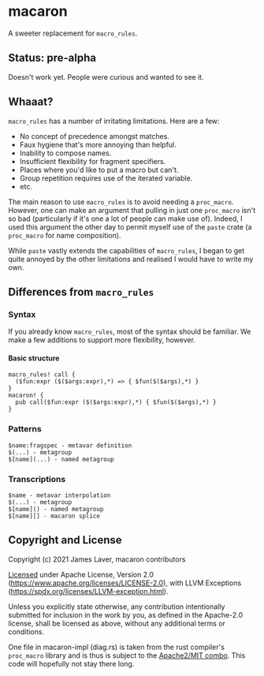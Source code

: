 # macaron

A sweeter replacement for `macro_rules`.

## Status: pre-alpha

Doesn't work yet. People were curious and wanted to see it.

## Whaaat?

`macro_rules` has a number of irritating limitations. Here are a few:

* No concept of precedence amongst matches.
* Faux hygiene that's more annoying than helpful.
* Inability to compose names.
* Insufficient flexibility for fragment specifiers.
* Places where you'd like to put a macro but can't.
* Group repetition requires use of the iterated variable.
* etc.

The main reason to use `macro_rules` is to avoid needing a
`proc_macro`. However, one can make an argument that pulling in just
one `proc_macro` isn't so bad (particularly if it's one a lot of
people can make use of). Indeed, I used this argument the other day to
permit myself use of the `paste` crate (a `proc_macro` for name
composition).

While `paste` vastly extends the capabilities of `macro_rules`, I
began to get quite annoyed by the other limitations and realised I
would have to write my own.

## Differences from `macro_rules`

### Syntax

If you already know `macro_rules`, most of the syntax should be
familiar. We make a few additions to support more flexibility, however.

#### Basic structure


```
macro_rules! call {
  ($fun:expr ($($args:expr),*) => { $fun($($args),*) }
}
macaron! {
  pub call($fun:expr ($($args:expr),*) { $fun($($args),*) }
}

```

### Patterns

```
$name:fragspec - metavar definition
$(...) - metagroup
$[name](...) - named metagroup
```

### Transcriptions

```
$name - metavar interpolation
$(...) - metagroup
$[name]() - named metagroup
$[name][] - macaron splice
```

## Copyright and License

Copyright (c) 2021 James Laver, macaron contributors

[Licensed](LICENSE) under Apache License, Version 2.0 (https://www.apache.org/licenses/LICENSE-2.0),
with LLVM Exceptions (https://spdx.org/licenses/LLVM-exception.html).

Unless you explicitly state otherwise, any contribution intentionally submitted
for inclusion in the work by you, as defined in the Apache-2.0 license, shall be
licensed as above, without any additional terms or conditions.

One file in macaron-impl (diag.rs) is taken from the rust compiler's
`proc_macro` library and is thus is subject to the [Apache2/MIT
combo](https://github.com/rust-lang/rust/blob/master/COPYRIGHT). This
code will hopefully not stay there long.

